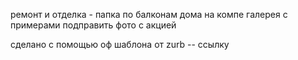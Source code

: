 ремонт и отделка - папка по балконам дома на компе
галерея с примерами
подправить фото с акцией

сделано с помощью оф шаблона от zurb -- ссылку
